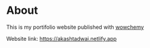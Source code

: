 # About  

This is my portifolio website published with [wowchemy](https://wowchemy.com/?utm_campaign=poweredby)  

Website link: https://akashtadwai.netlify.app